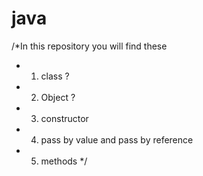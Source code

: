 # java
/*In this repository you will find these
 * 1. class ?
 * 2. Object ?
 * 3. constructor
 * 4. pass by value and pass by reference
 * 5. methods
 */
